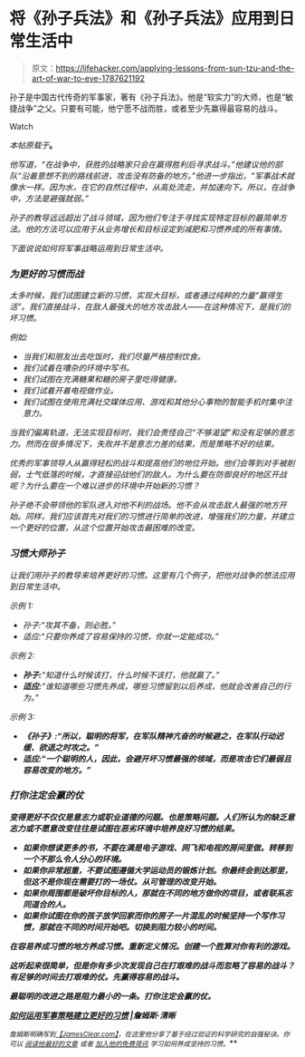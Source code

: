 # 将《孙子兵法》和《孙子兵法》应用到日常生活中

> 原文：<https://lifehacker.com/applying-lessons-from-sun-tzu-and-the-art-of-war-to-eve-1787621192>

孙子是中国古代传奇的军事家，著有《孙子兵法》。他是“软实力”的大师，也是“敏捷战争”之父。只要有可能，他宁愿不战而胜，或者至少先赢得最容易的战斗。

Watch

*本帖原载于*[](http://jamesclear.com/sun-tzu-habits)**。**

*他写道，“在战争中，获胜的战略家只会在赢得胜利后寻求战斗。”他建议他的部队“沿着意想不到的路线前进，攻击没有防备的地方。”他进一步指出，“军事战术就像水一样。因为水，在它的自然过程中，从高处流走，并加速向下。所以，在战争中，方法是避强就弱。”*

*孙子的教导远远超出了战斗领域，因为他们专注于寻找实现特定目标的最简单方法。他的方法可以应用于从业务增长和目标设定到减肥和习惯养成的所有事情。*

*下面说说如何将军事战略运用到日常生活中。*

### ***为更好的习惯而战***

*太多时候，我们试图建立新的习惯，实现大目标，或者通过纯粹的力量“赢得生活”。我们直接战斗，在敌人最强大的地方攻击敌人——在这种情况下，是我们的坏习惯。*

*例如:*

*   *当我们和朋友出去吃饭时，我们尽量严格控制饮食。*
*   *我们试着在嘈杂的环境中写书。*
*   *我们试图在充满糖果和糖的房子里吃得健康。*
*   *我们试着开着电视做作业。*
*   *我们试图在使用充满社交媒体应用、游戏和其他分心事物的智能手机时集中注意力。*

*当我们偏离轨道，无法实现目标时，我们会责怪自己“不够渴望”和没有足够的意志力。然而在很多情况下，失败并不是意志力差的结果，而是策略不好的结果。*

*优秀的军事领导人从赢得轻松的战斗和提高他们的地位开始。他们会等到对手被削弱，士气低落的时候，才直接迎战他们的敌人。为什么要在防御良好的地区开战呢？为什么要在一个难以进步的环境中开始新的习惯？*

*孙子绝不会带领他的军队进入对他不利的战场。他不会从攻击敌人最强的地方开始。同样，我们应该首先对我们的习惯进行简单的改进，增强我们的力量，并建立一个更好的位置，从这个位置开始攻击最困难的改变。*

### ***习惯大师孙子***

*让我们用孙子的教导来培养更好的习惯。这里有几个例子，把他对战争的想法应用到日常生活中。*

*示例 1:*

*   *孙子:“攻其不备，则必胜。”*
*   *适应:“只要你养成了容易保持的习惯，你就一定能成功。”*

*示例 2:*

*   ***孙子:**“知道什么时候该打，什么时候不该打，他就赢了。”*
*   ***适应:**“谁知道哪些习惯先养成，哪些习惯留到以后养成，他就会改善自己的行为。”*

*示例 3:*

*   ***《孙子》:“所以，聪明的将军，在军队精神亢奋的时候避之，在军队行动迟缓、欲退之时攻之。”***
*   *****适应:**“一个聪明的人，因此，会避开坏习惯最强的领域，而是攻击它们最弱且容易改变的地方。”***

### *****打你注定会赢的仗*****

***变得更好不仅仅是意志力或职业道德的问题。也是策略问题。人们所认为的缺乏意志力或不愿意改变往往是试图在恶劣环境中培养良好习惯的结果。***

*   ***如果你想读更多的书，不要在满是电子游戏、网飞和电视的房间里做。转移到一个不那么令人分心的环境。***
*   ***如果你非常超重，不要试图遵循大学运动员的锻炼计划。你最终会到达那里，但这不是你现在需要打的一场仗。从可管理的改变开始。***
*   ***如果你周围都是破坏你目标的人，那就在不同的地方做你的项目，或者联系志同道合的人。***
*   ***如果你试图在你的孩子放学回家而你的房子一片混乱的时候坚持一个写作习惯，那就在不同的时间开始吧。切换到阻力较小的时间。***

***在容易养成习惯的地方养成习惯。重新定义情况。创建一个胜算对你有利的游戏。***

***这听起来很简单，但是你有多少次发现自己在打艰难的战斗而忽略了容易的战斗？有足够的时间去打艰难的仗。先赢得容易的战斗。***

***最聪明的改进之路是阻力最小的一条。打你注定会赢的仗。***

***[如何运用军事策略建立更好的习惯](http://jamesclear.com/sun-tzu-habits) |詹姆斯·清晰***

****<small>詹姆斯明确写到</small>*[*<small>【JamesClear.com】</small>*](http://jamesclear.com/?dst=lifehacker)*<small>，在这里他分享了基于经过验证的科学研究的自强秘诀。你可以</small>* [*<small>阅读他最好的文章</small>*](http://jamesclear.com/articles?dst=lifehacker) *<small>或者</small>* [*<small>加入他的免费简讯</small>*](http://jamesclear.com/newsletter?dst=lifehacker) *<small>学习如何养成坚持的习惯。</small>****
